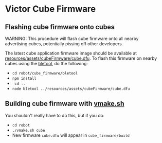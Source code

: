 # Victor Cube Firmware

## Flashing cube firmware onto cubes

WARNING: This procedure will flash cube firmware onto all nearby advertising cubes, potentially pissing off other developers.

The latest cube application firmware image should be available at [resources/assets/cubeFirmware/cube.dfu](/resources/assets/cubeFirmware/cube.dfu). To flash this firmware on nearby cubes using the [bletool](/robot/cube_firmware/bletool), do the following: 

* `cd robot/cube_firmware/bletool`
* `npm install`
* ` cd ..`
* `node bletool ../resources/assets/cubeFirmware/cube.dfu`

## Building cube firmware with [vmake.sh](/robot/vmake.sh)

You shouldn't really have to do this, but if you do:

* `cd robot`
* `./vmake.sh cube`
* New firmware `cube.dfu` will appear in `cube_firmware/build`
